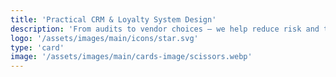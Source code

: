 ```yaml
---
title: 'Practical CRM & Loyalty System Design'
description: 'From audits to vendor choices — we help reduce risk and technical debt.'
logo: '/assets/images/main/icons/star.svg'
type: 'card'
image: '/assets/images/main/cards-image/scissors.webp'
---
```

